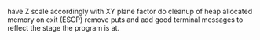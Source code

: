 have Z scale accordingly with XY plane factor
do cleanup of heap allocated memory on exit (ESCP)
remove puts and add good terminal messages to reflect the stage the program is at.
